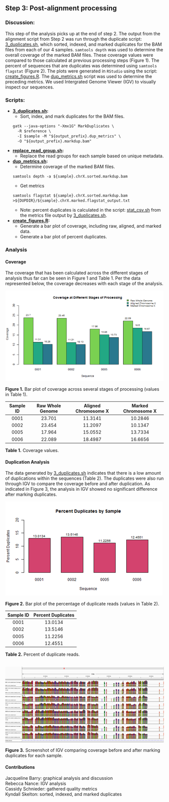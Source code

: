 ## Step 3: Post-alignment processing

### Discussion:

This step of the analysis picks up at the end of step 2. The output from the alignment script from Step 2 was run through the duplicate script: [3_duplicates.sh](scripts/3_duplicates.sh), which sorted, indexed, and marked duplicates for the BAM files from each of our 4 samples. `samtools depth` was used to determine the overall coverage of the marked BAM files. These coverage values were compared to those calculated at previous processing steps (Figure 1). The percent of sequences that are duplicates was determined using `samtools flagstat` (Figure 2). The plots were generated in `RStudio` using the script: [create_figures.R](scripts/create_figures.R). The [dup_metrics.sh](scripts/dup_metrics.sh) script was used to determine the preceding metrics. We used Intergrated Genome Viewer (IGV) to visually inspect our sequences.

### Scripts:

- **[3_duplicates.sh](scripts/3_duplicates.sh):**
  - Sort, index, and mark duplicates for the BAM files.  
  ```
  gatk --java-options "-Xmx1G" MarkDuplicates \
    -R $reference \
    -I $sample -M "${output_prefix}.dup_metrics" \
    -O "${output_prefix}.markdup.bam"
  ```
- **[replace_read_group.sh](replace_read_group.sh):**
  - Replace the read groups for each sample based on unique metadata.
- **[dup_metrics.sh](scripts/dup_metrics.sh):**
  - Determine coverage of the marked BAM files. 
  ``` 
  samtools depth -a ${sample}.chrX.sorted.markdup.bam
  ```
  - Get metrics
  ```
  samtools flagstat ${sample}.chrX.sorted.markdup.bam >${DUPDIR}/${sample}.chrX.marked.flagstat_output.txt
  ```
  - Note: percent duplicates is calculated in the script: [stat_csv.sh](scripts/stat_csv.sh) from the metrics file output by [3_duplicates.sh](3_duplicates.sh).
- **[create_figures.R](scripts/create_figures.R):**
  - Generate a bar plot of coverage, including raw, aligned, and marked data.
  - Generate a bar plot of percent duplicates.

### Analysis

#### Coverage

The coverage that has been calculated across the different stages of analysis thus far can be seen in Figure 1 and Table 1. Per the data represented below, the coverage decreases with each stage of the analysis.

<img src="analysis/0_figures/3_coverage.png"  alt="Coverage of Sequences">

__Figure 1.__ Bar plot of coverage across several stages of processing (values in Table 1).


| Sample ID | Raw Whole Genome | Aligned Chromosome X | Marked Chromosome X |
|:---------:|:----------------:|:--------------------:|:-------------------:|
|   0001    |      23.701      |       11.3141        |       10.2846       |
|   0002    |      23.454      |       11.2097        |       10.1347       |
|   0005    |      17.964      |       15.0552        |       13.7334       |
|   0006    |      22.089      |       18.4987        |       16.6656       |

__Table 1.__ Coverage values.

#### Duplication Analysis
The data generated by [3_duplicates.sh](scripts/3_duplicates.sh) indicates that there is a low amount of duplications within the sequences (Table 2). The duplicates were also run through IGV to compare the coverage before and after duplication. As indicated in Figure 3, the analysis in IGV showed no significant difference after marking duplicates.   


<img src="analysis/0_figures/percent_duplicates.png"  alt="Percent Duplication of Sequences">

__Figure 2.__ Bar plot of the percentage of duplicate reads (values in Table 2).

| Sample ID | Percent Duplicates |
|:---------:|:------------------:|
|   0001    |      13.0134       |
|   0002    |      13.5146       |
|   0005    |      11.2256       |
|   0006    |      12.4551       |


__Table 2.__ Percent of duplicate reads.

<br>

<img src="analysis/0_figures/IGV_compare_dupl.png">

__Figure 3.__ Screenshot of IGV comparing coverage before and after marking duplicates for each sample. 
<br>

#### Contributions
Jacqueline Barry: graphical analysis and discussion  
Rebecca Nance: IGV analysis  
Cassidy Schnieder: gathered quality metrics  
Kyndall Skelton: sorted, indexed, and marked duplicates  
